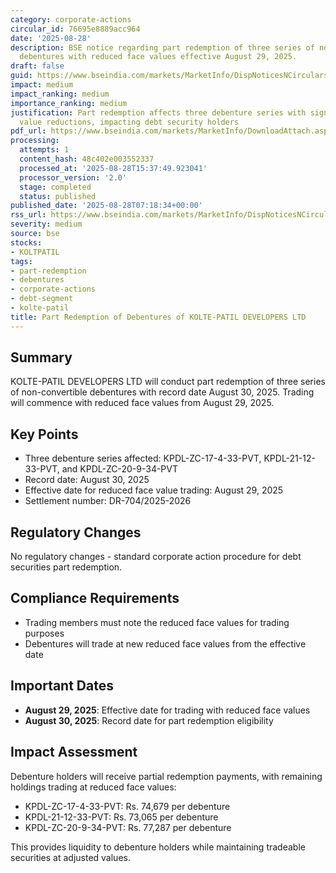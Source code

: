 ```yaml
---
category: corporate-actions
circular_id: 76695e8889acc964
date: '2025-08-28'
description: BSE notice regarding part redemption of three series of non-convertible
  debentures with reduced face values effective August 29, 2025.
draft: false
guid: https://www.bseindia.com/markets/MarketInfo/DispNoticesNCirculars.aspx?Noticeid={4948170C-6C01-41E0-9894-EB0C8C32A423}&noticeno=20250828-3&dt=08/28/2025&icount=3&totcount=58&flag=0
impact: medium
impact_ranking: medium
importance_ranking: medium
justification: Part redemption affects three debenture series with significant face
  value reductions, impacting debt security holders
pdf_url: https://www.bseindia.com/markets/MarketInfo/DownloadAttach.aspx?id=20250828-3&attachedId=
processing:
  attempts: 1
  content_hash: 48c402e003552337
  processed_at: '2025-08-28T15:37:49.923041'
  processor_version: '2.0'
  stage: completed
  status: published
published_date: '2025-08-28T07:18:34+00:00'
rss_url: https://www.bseindia.com/markets/MarketInfo/DispNoticesNCirculars.aspx?Noticeid={4948170C-6C01-41E0-9894-EB0C8C32A423}&noticeno=20250828-3&dt=08/28/2025&icount=3&totcount=58&flag=0
severity: medium
source: bse
stocks:
- KOLTPATIL
tags:
- part-redemption
- debentures
- corporate-actions
- debt-segment
- kolte-patil
title: Part Redemption of Debentures of KOLTE-PATIL DEVELOPERS LTD
---
```


## Summary

KOLTE-PATIL DEVELOPERS LTD will conduct part redemption of three series of non-convertible debentures with record date August 30, 2025. Trading will commence with reduced face values from August 29, 2025.

## Key Points

- Three debenture series affected: KPDL-ZC-17-4-33-PVT, KPDL-21-12-33-PVT, and KPDL-ZC-20-9-34-PVT
- Record date: August 30, 2025
- Effective date for reduced face value trading: August 29, 2025
- Settlement number: DR-704/2025-2026

## Regulatory Changes

No regulatory changes - standard corporate action procedure for debt securities part redemption.

## Compliance Requirements

- Trading members must note the reduced face values for trading purposes
- Debentures will trade at new reduced face values from the effective date

## Important Dates

- **August 29, 2025**: Effective date for trading with reduced face values
- **August 30, 2025**: Record date for part redemption eligibility

## Impact Assessment

Debenture holders will receive partial redemption payments, with remaining holdings trading at reduced face values:
- KPDL-ZC-17-4-33-PVT: Rs. 74,679 per debenture
- KPDL-21-12-33-PVT: Rs. 73,065 per debenture  
- KPDL-ZC-20-9-34-PVT: Rs. 77,287 per debenture

This provides liquidity to debenture holders while maintaining tradeable securities at adjusted values.